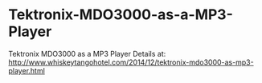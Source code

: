 # Tektronix-MDO3000-as-a-MP3-Player
Tektronix MDO3000 as a MP3 Player
Details at:
http://www.whiskeytangohotel.com/2014/12/tektronix-mdo3000-as-mp3-player.html
